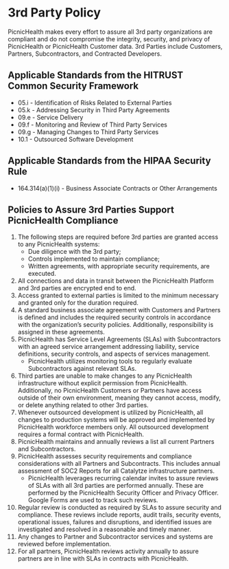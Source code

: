 

# 3rd Party Policy

PicnicHealth makes every effort to assure all 3rd party organizations are compliant and do not compromise the integrity, security, and privacy of PicnicHealth or PicnicHealth Customer data. 3rd Parties include Customers, Partners, Subcontractors, and Contracted Developers.

## Applicable Standards from the HITRUST Common Security Framework

*  05.i - Identification of Risks Related to External Parties
*  05.k - Addressing Security in Third Party Agreements
*  09.e - Service Delivery
*  09.f - Monitoring and Review of Third Party Services
*  09.g - Managing Changes to Third Party Services
*  10.1 - Outsourced Software Development

## Applicable Standards from the HIPAA Security Rule

* 164.314(a)(1)(i) - Business Associate Contracts or Other Arrangements

## Policies to Assure 3rd Parties Support PicnicHealth Compliance

1. The following steps are required before 3rd parties are granted access to any PicnicHealth systems:
	* Due diligence with the 3rd party;
	* Controls implemented to maintain compliance;
	* Written agreements, with appropriate security requirements, are executed.
2. All connections and data in transit between the PicnicHealth Platform and 3rd parties are encrypted end to end.
3. Access granted to external parties is limited to the minimum necessary and granted only for the duration required.
4. A standard business associate agreement with Customers and Partners is defined and includes the required security controls in accordance with the organization’s security policies. Additionally, responsibility is assigned in these agreements.
5. PicnicHealth has Service Level Agreements (SLAs) with Subcontractors with an agreed service arrangement addressing liability, service definitions, security controls, and aspects of services management.
	* PicnicHealth utilizes monitoring tools to regularly evaluate Subcontractors against relevant SLAs.
7. Third parties are unable to make changes to any PicnicHealth infrastructure without explicit permission from PicnicHealth. Additionally, no PicnicHealth Customers or Partners have access outside of their own environment, meaning they cannot access, modify, or delete anything related to other 3rd parties. 
8. Whenever outsourced development is utilized by PicnicHealth, all changes to production systems will be approved and implemented by PicnicHealth workforce members only. All outsourced development requires a formal contract with PicnicHealth.
9. PicnicHealth maintains and annually reviews a list all current Partners and Subcontractors.
10. PicnicHealth assesses security requirements and compliance considerations with all Partners and Subcontracts. This includes annual assessment of SOC2 Reports for all Catalytze infrastructure partners.
 	* PicnicHealth leverages recurring calendar invites to assure reviews of SLAs with all 3rd parties are performed annually. These are performed by the PicnicHealth Security Officer and Privacy Officer. Google Forms are used to track such reviews.
11. Regular review is conducted as required by SLAs to assure security and compliance. These reviews include reports, audit trails, security events, operational issues, failures and disruptions, and identified issues are investigated and resolved in a reasonable and timely manner.
13. Any changes to Partner and Subcontractor services and systems are reviewed before implementation.
14. For all partners, PicnicHealth reviews activity annually to assure partners are in line with SLAs in contracts with PicnicHealth. 
